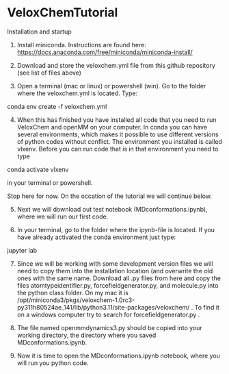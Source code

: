 # VeloxChemTutorial
Installation and startup
1)	Install miniconda. Instructions are found here: https://docs.anaconda.com/free/miniconda/miniconda-install/

2)	Download and store the veloxchem.yml file from this github repository (see list of files above)

3)	Open a terminal (mac or linux) or powershell (win). Go to the folder where the veloxchem.yml is located. Type:

conda env create -f veloxchem.yml

4)	When this has finished you have installed all code that you need to run VeloxChem and openMM on your computer. In conda you can have several environments, which makes it possible to use different versions of python codes without conflict. The environment you installed is called vlxenv. Before you can run code that is in that environment you need to type

conda activate vlxenv

in your terminal or powershell. 

Stop here for now. On the occation of the tutorial we will continue below.

5)	Next we will download out test notebook (MDconformations.ipynb), where we will run our first code. 

6)	In your terminal, go to the folder where the ipynb-file is located. If you have already activated the conda environment just type:

jupyter lab

7)  Since we will be working with some development version files we will need to copy them into the installation location (and overwrite the old ones with the same name. Download all .py files from here and copy the files atomtypeidentifier.py, forcefieldgenerator.py, and molecule.py into the python class folder. On my mac it is /opt/miniconda3/pkgs/veloxchem-1.0rc3-py311h80524ae_141/lib/python3.11/site-packages/veloxchem/ . To find it on a windows computer try to search for forcefieldgenerator.py .

8)  The file named openmmdynamics3.py should be copied into your working directory, the directory where you saved MDconformations.ipynb.

9)  Now it is time to open the MDconformations.ipynb notebook, where you will run you python code.

